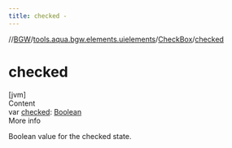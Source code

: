 ```yaml
---
title: checked -
---
```

//[BGW](../../../index.md)/[tools.aqua.bgw.elements.uielements](../index.md)/[CheckBox](index.md)/[checked](checked.md)



# checked  
[jvm]  
Content  
var [checked](checked.md): [Boolean](https://kotlinlang.org/api/latest/jvm/stdlib/kotlin/-boolean/index.html)  
More info  


Boolean value for the checked state.

  



